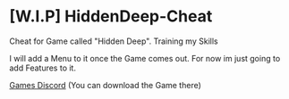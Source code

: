 # [W.I.P] HiddenDeep-Cheat
Cheat for Game called "Hidden Deep". Training my Skills

I will add a Menu to it once the Game comes out. For now im just going to add Features to it.

[Games Discord](https://discord.gg/QRQBFey "HiddenDeep") (You can download the Game there)
